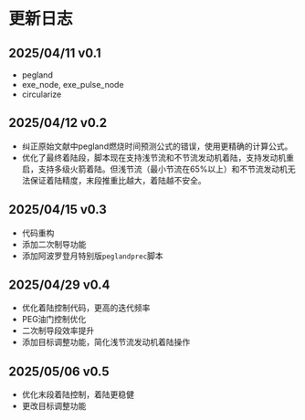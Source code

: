 # 更新日志

## 2025/04/11 v0.1

- pegland
- exe_node, exe_pulse_node
- circularize

## 2025/04/12 v0.2

- 纠正原始文献中pegland燃烧时间预测公式的错误，使用更精确的计算公式。
- 优化了最终着陆段，脚本现在支持浅节流和不节流发动机着陆，支持发动机重启，支持多级火箭着陆。但浅节流（最小节流在65%以上）和不节流发动机无法保证着陆精度，末段推重比越大，着陆越不安全。

## 2025/04/15 v0.3

- 代码重构
- 添加二次制导功能
- 添加阿波罗登月特别版`peglandprec`脚本

## 2025/04/29 v0.4

- 优化着陆控制代码，更高的迭代频率
- PEG油门控制优化
- 二次制导段效率提升
- 添加目标调整功能，简化浅节流发动机着陆操作

## 2025/05/06 v0.5

- 优化末段着陆控制，着陆更稳健
- 更改目标调整功能